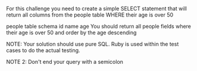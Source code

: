 For this challenge you need to create a simple SELECT statement that will return all columns from the people table WHERE their age is over 50

people table schema
id
name
age
You should return all people fields where their age is over 50 and order by the age descending

NOTE: Your solution should use pure SQL. Ruby is used within the test cases to do the actual testing.

NOTE 2: Don't end your query with a semicolon